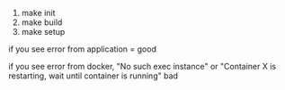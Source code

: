 1. make init
2. make build
3. make setup

if you see error from application = good

if you see error from docker, "No such exec instance" or "Container X is restarting, wait until container is running" bad
